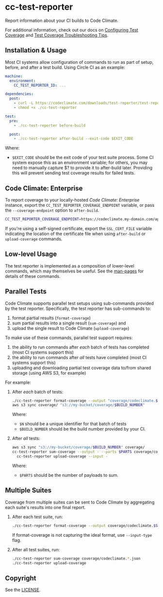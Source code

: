 # cc-test-reporter

Report information about your CI builds to Code Climate.

For additional information, check out our docs on [Configuring Test Coverage](https://docs.codeclimate.com/docs/configuring-test-coverage) and [Test Coverage Troubleshooting Tips](https://docs.codeclimate.com/docs/test-coverage-troubleshooting-tips).

## Installation & Usage

Most CI systems allow configuration of commands to run as part of setup, before,
and after a test build. Using Circle CI as an example:

```yaml
machine:
  environment:
    CC_TEST_REPORTER_ID: ...

dependencies:
  post:
    - curl -L https://codeclimate.com/downloads/test-reporter/test-reporter-latest-linux-amd64 > ./cc-test-reporter
    - chmod +x ./cc-test-reporter

test:
  pre:
    - ./cc-test-reporter before-build

  post:
    - ./cc-test-reporter after-build --exit-code $EXIT_CODE
```

  Where:

  - `$EXIT_CODE` should be the exit code of your test suite process. Some CI
     system expose this as an environment variable; for others, you may need
     to manually capture $? to provide it to after-build later. Providing this
     will prevent sending test coverage results for failed tests.

## Code Climate: Enterprise

To report coverage to your locally-hosted *Code Climate: Enterprise* instance,
export the `CC_TEST_REPORTER_COVERAGE_ENDPOINT` variable, or pass the
`--coverage-endpoint` option to `after-build`.

```sh
CC_TEST_REPORTER_COVERAGE_ENDPOINT=https://codeclimate.my-domain.com/api/v1/test_reports
```

If you're using a self-signed certificate, export the `SSL_CERT_FILE` variable
indicating the location of the certificate file when using `after-build` or `upload-coverage` commands.

## Low-level Usage

The test reporter is implemented as a composition of lower-level commands, which
may themselves be useful. See the [man-pages](man) for details of these
commands.

## Parallel Tests

Code Climate supports parallel test setups using sub-commands provided by the
test reporter.  Specifically, the test reporter has sub-commands to:

1. format partial results (`format-coverage`)
1. sum partial results into a single result (`sum-coverage`) and
1. upload the single result to Code Climate (`upload-coverage`)

To make use of these commands, parallel test support requires:

1. the ability to run commands after *each* batch of tests has completed (most CI systems support this)
1. the ability to run commands after *all* tests have completed (most CI systems support this)
1. uploading and downloading partial test coverage data to/from shared storage
(using AWS S3, for example)

For example:

1. After *each* batch of tests:

     ```sh
     ./cc-test-reporter format-coverage --output "coverage/codeclimate.$N.json"
     aws s3 sync coverage/ "s3://my-bucket/coverage/$BUILD_NUMBER"
     ```

     Where:

     - `$N` should be a unique identifier for that batch of tests
     - `$BUILD_NUMBER` should be the build number provided by your CI.

1. After *all* tests:

     ```sh
     aws s3 sync "s3://my-bucket/coverage/$BUILD_NUMBER" coverage/
     cc-test-reporter sum-coverage --output - --parts $PARTS coverage/codeclimate.*.json | \
       cc-test-reporter upload-coverage --input -
     ```

     Where:

     - `$PARTS` should be the number of payloads to sum.

## Multiple Suites

Coverage from multiple suites can be sent to Code Climate by aggregating each
suite's results into one final report.

1. After each test suite, run:

    ```sh
    ./cc-test-reporter format-coverage --output coverage/codeclimate.$SUITE.json
    ```
    If format-coverage is not capturing the ideal format, use `--input-type` flag.

1. After all test suites, run:

    ```sh
    ./cc-test-reporter sum-coverage coverage/codeclimate.*.json
    ./cc-test-reporter upload-coverage
    ```

## Copyright

See the [LICENSE](LICENSE).
